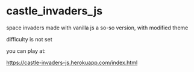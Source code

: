 # castle_invaders_js

space invaders made with vanilla js
a so-so version, with modified theme

difficulty is not set

you can play at:

https://castle-invaders-js.herokuapp.com/index.html
